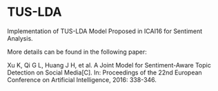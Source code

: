# TUS-LDA
Implementation of TUS-LDA Model Proposed in ICAI16 for Sentiment Analysis.

More details can be found in the following paper:

Xu K, Qi G L, Huang J H, et al. A Joint Model for Sentiment-Aware Topic Detection on Social Media[C]. In: Proceedings of the 22nd European Conference on Artificial Intelligence, 2016: 338-346.
